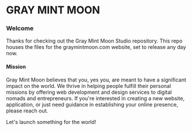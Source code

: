 # GRAY MINT MOON

### Welcome

Thanks for checking out the Gray Mint Moon Studio repository. This repo houses the files for the graymintmoon.com website, set to release any day now.

#### Mission

Gray Mint Moon believes that you, yes you, are meant to have a significant impact on the world. We thrive in helping people fulfill their personal missions by offering web development and design services to digital nomads and entrepreneurs. If you're interested in creating a new website, application, or just need guidance in establishing your online presence, please reach out.

Let's launch something for the world!
